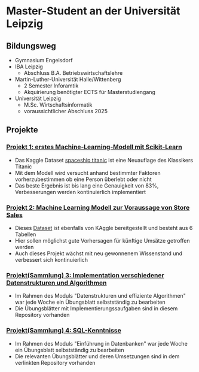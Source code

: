 # Master-Student an der Universität Leipzig 
## Bildungsweg
- Gymnasium Engelsdorf
- IBA Leipzig
    - Abschluss B.A. Betriebswirtschaftslehre
- Martin-Luther-Universität Halle/Wittenberg
    - 2 Semester Inforamtik
    - Akquirierung benötigter ECTS für Masterstudiengang
- Universität Leipzig
    - M.Sc. Wirtschaftsinformatik
    - voraussichtlicher Abschluss 2025   

## Projekte
### [Projekt 1: erstes Machine-Learning-Modell mit Scikit-Learn](https://github.com/niklas168/ML_projects/tree/main/titanic_spaceship)
- Das Kaggle Dataset [spaceship titanic](https://www.kaggle.com/competitions/spaceship-titanic) ist eine Neuauflage des Klassikers Titanic
- Mit dem Modell wird versucht anhand bestimmter Faktoren vorherzubestimmen ob eine Person überlebt oder nicht
- Das beste Ergebnis ist bis lang eine Genauigkeit von 83%, Verbesserungen werden kontinuierlich implementiert

### [Projekt 2: Machine Learning Modell zur Voraussage von Store Sales ](https://github.com/niklas168/ML_projects/tree/main/ML_Store_Sales)
- Dieses [Dataset](https://www.kaggle.com/competitions/store-sales-time-series-forecasting) ist ebenfalls von KAggle bereitgestellt und besteht aus 6 Tabellen
- Hier sollen möglichst gute Vorhersagen für künftige Umsätze getroffen werden
- Auch dieses Projekt wächst mit neu gewonnenem Wissenstand und verbessert sich kontinuierlich

### [Projekt(Sammlung) 3: Implementation verschiedener Datenstrukturen und Algorithmen](https://github.com/niklas168/MLU/tree/main/DatAlgo)
- Im Rahmen des Moduls "Datenstrukturen und effiziente Algorithmen" war jede Woche ein Übungsblatt selbstständig zu bearbeiten
- Die Übungsblätter mit Implementierungssaufgaben sind in diesem Repository vorhanden

### [Projekt(Sammlung) 4: SQL-Kenntnisse](https://github.com/niklas168/MLU/tree/main/Datenbanken)
- Im Rahmen des Moduls "Einführung in Datenbanken" war jede Woche ein Übungsblatt selbstständig zu bearbeiten
- Die relevanten Übungsblätter und deren Umsetzungen sind in dem verlinkten Repository vorhanden
